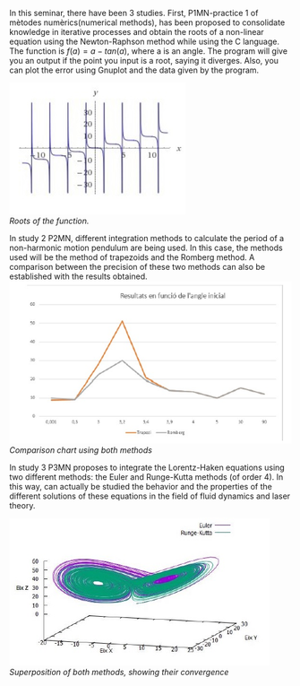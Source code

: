 In this seminar, there have been 3 studies. First, P1MN-practice 1 of mètodes numèrics(numerical methods), has been proposed to consolidate knowledge in iterative processes and obtain
the roots of a non-linear equation using the Newton-Raphson method while using the C language. The function is $f(a)=a-tan(a)$, where a is an angle. The program will give you an output if the point you input is a root, saying it diverges. Also, you can plot the error using Gnuplot and the data given by the program.

![project1](roots.jpg)\
*Roots of the function.*

In study 2 P2MN, different integration methods to calculate the period
of a non-harmonic motion pendulum are being used. In this case, the methods used will be the method of
trapezoids and the Romberg method. A comparison between the precision of these two
methods can also be established with the results obtained.
![project2](romberg.jpg)\
*Comparison chart using both methods*

In study 3 P3MN proposes to integrate the Lorentz-Haken equations using two different methods: the Euler and Runge-Kutta methods (of order 4). In this way, can actually be studied the behavior and the properties of the different solutions of these equations in the field of fluid dynamics and laser theory.

![project3](euler_rugekutta.jpg)\
*Superposition of both methods, showing their convergence*

